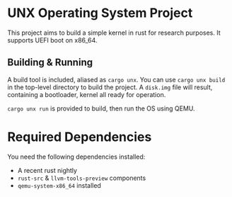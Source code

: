 # UNX Operating System Project

This project aims to build a simple kernel in rust for research purposes.
It supports UEFI boot on x86_64.

## Building & Running

A build tool is included, aliased as `cargo unx`. 
You can use `cargo unx build` in the top-level directory to build the project.
A `disk.img` file will result, containing a bootloader, kernel all ready for operation.

`cargo unx run` is provided to build, then run the OS using QEMU.

# Required Dependencies

You need the following dependencies installed:

- A recent rust nightly
- `rust-src` & `llvm-tools-preview` components
- `qemu-system-x86_64` installed
